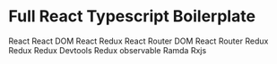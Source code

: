 # Full React Typescript Boilerplate
React
React DOM
React Redux
React Router DOM
React Router Redux
Redux
Redux Devtools
Redux observable
Ramda
Rxjs
